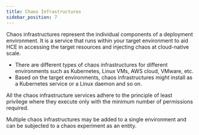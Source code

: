 ```yaml
---
title: Chaos Infrastructures
sidebar_position: 7
---
```


Chaos infrastructures represent the individual components of a deployment environment. It is a service that runs within your target environment to aid HCE in accessing the target resources and injecting chaos at cloud-native scale. 
- There are different types of chaos infrastructures for different environments such as Kubernetes, Linux VMs, AWS cloud, VMware, etc. 
- Based on the target environments, chaos infrastructures might install as a Kubernetes service or a Linux daemon and so on. 

All the chaos infrastructure services adhere to the principle of least privilege where they execute only with the minimum number of permissions required.

Multiple chaos infrastructures may be added to a single environment and can be subjected to a chaos experiment as an entity.
